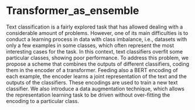 # Transformer_as_ensemble
Text classification is a fairly explored task that has allowed dealing with a considerable amount of problems. However, one of its main difficulties is to conduct a learning process in data with class imbalance, i.e., datasets with only a few examples in some classes, which often represent the most interesting cases for the task. In this context, text classifiers overfit some particular classes, showing poor performance. To address this problem, we propose a scheme that combines the outputs of different classifiers, coding them in the encoder of a transformer. Feeding also a BERT encoding of each example, the encoder learns a joint representation of the text and the outputs of the classifiers. These encodings are used to train a new text classifier. We also introduce a data augmentation technique, which allows the representation learning task to be driven without over-fitting the encoding to a particular class. 
